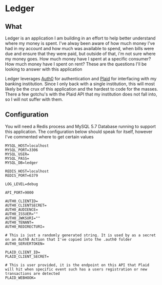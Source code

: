 # Ledger

## What

Ledger is an application I am building in an effort to help better understand where my money is spent. I've alway been aware of how much money I've had in my account and how much was available to spend, when bills were due and ensure that they were paid, but outside of that, i'm not sure where my money goes. How much money have I spent at a specific consumer? How much money have I spent on rent? These are the questions I'll be looking to answer with this application

Ledger leverages [Auth0](https://auth0.com) for authentication and [Plaid](https://plaid.com) for interfacing with my banking institution. Since I only back with a single institution, this will most likely be the crux of this application and the hardest to code for the masses. There a few gotchu's with the Plaid API that my institution does not fall into, so I will not suffer with them.

## Configuration

You will need a Redis process and MySQL 5.7 Database running to support this application. The configuration below should speak for itself, however I've commented where to get certain values

```
MYSQL_HOST=localhost
MYSQL_PORT=3306
MYSQL_USER=
MYSQL_PASS=
MYSQL_DB=ledger

REDIS_HOST=localhost
REDIS_PORT=6379

LOG_LEVEL=debug

API_PORT=9000

AUTH0_CLIENTID=
AUTH0_CLIENTSECRET=
AUTH0_AUDIENCE=
AUTH0_ISSUER=""
AUTH0_JWKSURI=""
AUTH0_TENANT=
AUTH0_REDIRECTURI=

# This is just a randomly generated string. It is used by as a secret on an Auth0 Action that I've copied into the .auth0 folder
AUTH0_SERVERTOKEN=

PLAID_CLIENT_ID=
PLAID_CLIENT_SECRET=

# This is user provided, it is the endpoint on this API that Plaid will hit when specific event such has a users registration or new transactions are detected
PLAID_WEBHOOK=
```
